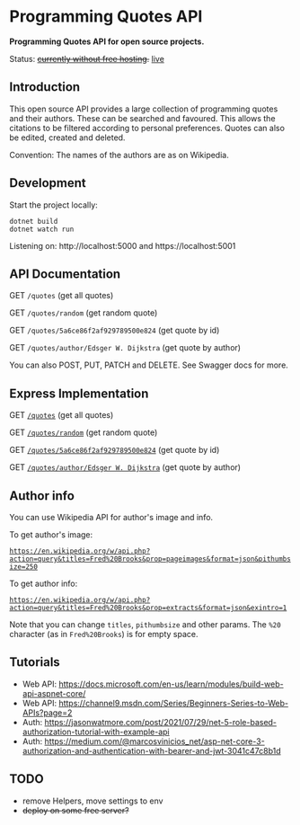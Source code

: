 # Programming Quotes API

**Programming Quotes API for open source projects.**

Status: ~~[currently without free hosting](https://github.com/mudroljub/programming-quotes-api/issues/54).~~ [live](https://vercel-programming-quotes-api-2.vercel.app/)

## Introduction

This open source API provides a large collection of programming quotes and their authors. These can be searched and favoured. This allows the citations to be filtered according to personal preferences. Quotes can also be edited, created and deleted. 

Convention: The names of the authors are as on Wikipedia.

## Development

Start the project locally:

```
dotnet build
dotnet watch run
```

Listening on: http://localhost:5000 and https://localhost:5001

## API Documentation

GET `/quotes` (get all quotes)

GET `/quotes/random` (get random quote)

GET `/quotes/5a6ce86f2af929789500e824` (get quote by id)

GET `/quotes/author/Edsger W. Dijkstra` (get quote by author)

You can also POST, PUT, PATCH and DELETE. See Swagger docs for more.

## Express Implementation

GET [`/quotes`](https://vercel-programming-quotes-api-2.vercel.app/quotes) (get all quotes)

GET [`/quotes/random`](https://vercel-programming-quotes-api-2.vercel.app/quotes/random) (get random quote)

GET [`/quotes/5a6ce86f2af929789500e824`](https://vercel-programming-quotes-api-2.vercel.app/quotes/5a6ce86f2af929789500e824) (get quote by id)

GET [`/quotes/author/Edsger W. Dijkstra`](https://vercel-programming-quotes-api-2.vercel.app/quotes/author/Edsger%20W.%20Dijkstra) (get quote by author)


## Author info

You can use Wikipedia API for author's image and info. 

To get author's image:

[`https://en.wikipedia.org/w/api.php?action=query&titles=Fred%20Brooks&prop=pageimages&format=json&pithumbsize=250`](https://en.wikipedia.org/w/api.php?action=query&titles=Fred%20Brooks&prop=pageimages&format=json&pithumbsize=250)

To get author info:

[`https://en.wikipedia.org/w/api.php?action=query&titles=Fred%20Brooks&prop=extracts&format=json&exintro=1`](https://en.wikipedia.org/w/api.php?action=query&titles=Fred%20Brooks&prop=extracts&format=json&exintro=1)

Note that you can change `titles`, `pithumbsize` and other params. The `%20` character (as in `Fred%20Brooks`) is for empty space.

## Tutorials

- Web API: https://docs.microsoft.com/en-us/learn/modules/build-web-api-aspnet-core/
- Web API: https://channel9.msdn.com/Series/Beginners-Series-to-Web-APIs?page=2
- Auth: https://jasonwatmore.com/post/2021/07/29/net-5-role-based-authorization-tutorial-with-example-api
- Auth: https://medium.com/@marcosvinicios_net/asp-net-core-3-authorization-and-authentication-with-bearer-and-jwt-3041c47c8b1d

## TODO

- remove Helpers, move settings to env
- ~~deploy on some free server?~~ 
